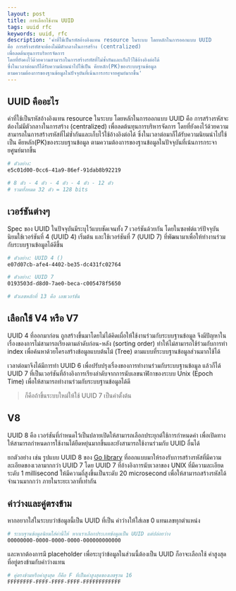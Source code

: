 ```yaml
---
layout: post
title: การเลือกใช้งาน UUID
tags: uuid rfc
keywords: uuid, rfc
description: 'ค่าที่ใช้เป็นรหัสอ้างอิงแทน resource ในระบบ โดยหลักในการออกแบบ UUID
คือ การสร้างรหัสจะต้องไม่มีตัวกลางในการสร้าง (centralized)
เพื่อลดต้นทุนการบริหารจัดการ
โดยที่ยังคงไว้ด้วยความสามารถในการสร้างรหัสที่ไม่ซ้ำกันและเก็บไว้ใช้อ้างอิงต่อได้
ซึ่งในเวลาต่อมาก็ได้รับความนิยมนำไปใช้เป็น คียหลัก(PK)ของระบบฐานข้อมูล
ตามความต้องการของฐานข้อมูลในปัจจุบันที่เน้นการกระจายศูนย์มากขึ้น'
---
```


## UUID คืออะไร

ค่าที่ใช้เป็นรหัสอ้างอิงแทน resource ในระบบ โดยหลักในการออกแบบ UUID คือ
การสร้างรหัสจะต้องไม่มีตัวกลางในการสร้าง (centralized) เพื่อลดต้นทุนการบริหารจัดการ
โดยที่ยังคงไว้ด้วยความสามารถในการสร้างรหัสที่ไม่ซ้ำกันและเก็บไว้ใช้อ้างอิงต่อได้
ซึ่งในเวลาต่อมาก็ได้รับความนิยมนำไปใช้เป็น คียหลัก(PK)ของระบบฐานข้อมูล
ตามความต้องการของฐานข้อมูลในปัจจุบันที่เน้นการกระจายศูนย์มากขึ้น

```sh
# ตัวอย่าง:
e5c01d00-0cc6-41a9-86ef-91dab8b92219

# 8 ตัว - 4 ตัว - 4 ตัว - 4 ตัว - 12 ตัว
# รวมทั้งหมด 32 ตัว = 128 bits
```

## เวอร์ชันต่างๆ

Spec ของ UUID ในปัจจุบันมีระบุไว้แบบชัดเจนทั้ง 7 เวอร์ชันด้วยกัน
โดยในซอฟต์แวร์ปัจจุบัน นิยมใช้เวอร์ชันที่ 4 (UUID 4) เริ่มต้น และใช้เวอร์ชันที่ 7
(UUID 7) ที่พัฒนามาเพื่อให้ทำงานร่วมกับระบบฐานข้อมูลได้ดีขึ้น


```sh
# ตัวอย่าง: UUID 4 ()
e07d07cb-afe4-4402-be35-dc431fc02764

# ตัวอย่าง: UUID 7
0193503d-d8d0-7ae0-beca-c005478f5650

# ตัวเลขหลักที่ 13 คือ เลขเวอร์ชัน
```

## เลือกใช้ V4 หรือ V7

UUID 4 ที่ออกมาก่อน ถูกสร้างขึ้นมาโดยไม่ได้คิดเผื่อให้ใช้งานร่วมกับระบบฐานข้อมูล
จึงมีปัญหาในเรื่องของการไม่สามารถเรียงตามลำดับก่อน-หลัง (sorting order)
ทำให้ไม่สามารถใช้ร่วมกับการทำ index เพื่อค้นหาด้วยโครงสร้างข้อมูลแบบต้นไม้ (Tree)
ตามแบบที่ระบบฐานข้อมูลส่วนมากใช้ได้

เวลาต่อมาจึงได้มีการทำ UUID 6 เพื่อปรับปรุงเรื่องของการทำงานร่วมกับระบบฐานข้อมูล
แล้วก็ได้ UUID 7 ที่เป็นเวอร์ชันที่อ้างอิงการเรียงลำดับจากการนับเลขนาฬิกาของระบบ
Unix (Epoch Time) เพื่อให้สามารถทำงานร่วมกับระบบฐานข้อมูลได้ดี

> ก็คือถ้าขึ้นระบบใหม่ให้ใช้ UUID 7 เป็นค่าตั้งต้น

## V8

UUID 8 คือ เวอร์ชันที่กำหนดไว้เป็นปลายเปิดให้สามารถเลือกประยุกต์ใช้การกำหนดค่า
เพื่อเปิดทางให้สามารถกำหนดการใช้งานได้ยืดหยุ่นมากขึ้นและยังสามารถใช้งานร่วมกับ
UUID อื่นได้

ยกตัวอย่าง เช่น รูปแบบ UUID 8 ของ [Go library](https://pkg.go.dev/github.com/samborkent/uuidv8#section-readme)
ที่ออกแบบมาให้รองรับการสร้างรหัสที่มีความละเอียดของเวลามากกว่า UUID 7
โดย UUID 7 ที่อ้างอิงการนับเวลาของ UNIX ที่มีความละเอียดระดับ 1 millisecond
ให้มีความถี่สูงขึ้นเป็นระดับ 20 microsecond เพื่อให้สามารถสร้างรหัสได้จำนวนมากกว่า
ภายในระยะเวลาที่เท่ากัน


## ค่าว่างและคู่ตรงข้าม

หากอยากใส่ในระบบว่าข้อมูลนี้เป็น UUID ที่เป็น ค่าว่างให้ใส่เลข 0 แทนเลขทุกตำแหน่ง

```sh
# ระบบฐานข้อมูลนิยมใส่ค่านี้ให้ หากเราเลือกประเภทข้อมูลเป็น UUID แต่ปล่อยว่าง
00000000-0000-0000-0000-000000000000
```

และหากต้องการมี placeholder เพื่อระบุว่าข้อมูลในส่วนนี้ต้องเป็น UUID ก็อาจะเลือกใช้
ค่าสูงสุดที่อยู่ตรงข้ามกับค่าว่างแทน

```sh
# คู่ตรงข้ามหรือค่าสูงสุด ก็คือ F ที่เป็นค่าสูงสุดของเลขฐาน 16
FFFFFFFF-FFFF-FFFF-FFFF-FFFFFFFFFFFF
```
